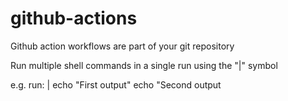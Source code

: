 # github-actions

Github action workflows are part of your git repository

Run multiple shell commands in a single run using the "|" symbol

e.g.
run: |
    echo "First output"
    echo "Second output
